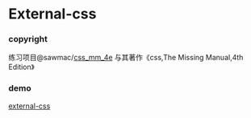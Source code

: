 # External-css

### copyright
练习项目@sawmac/[css_mm_4e](https://github.com/sawmac/css_mm_4e/blob/master/02_finished/internal-stylesheet.html)
与其著作《css,The Missing Manual,4th Edition》

### demo
[external-css](https://kunduin.github.io/Web-Begin/day1/cascade/cascade.html)